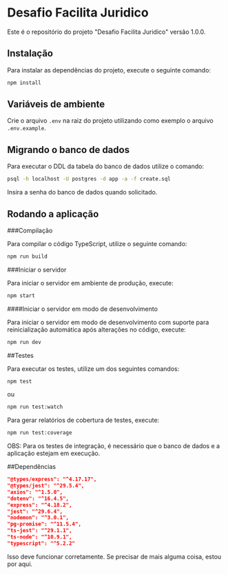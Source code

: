 # Desafio Facilita Juridico

Este é o repositório do projeto "Desafio Facilita Juridico" versão 1.0.0.

## Instalação

Para instalar as dependências do projeto, execute o seguinte comando:

```bash
npm install
```

## Variáveis de ambiente

Crie o arquivo `.env` na raiz do projeto utilizando como exemplo o arquivo `.env.example`.

## Migrando o banco de dados

Para executar o DDL da tabela do banco de dados utilize o comando:

```bash
psql -h localhost -U postgres -d app -a -f create.sql
```

Insira a senha do banco de dados quando solicitado.

## Rodando a aplicação

###Compilação

Para compilar o código TypeScript, utilize o seguinte comando:

```bash
npm run build
```

###Iniciar o servidor

Para iniciar o servidor em ambiente de produção, execute:

```bash
npm start
```

####Iniciar o servidor em modo de desenvolvimento

Para iniciar o servidor em modo de desenvolvimento com suporte para reinicialização automática após alterações no código, execute:

```bash
npm run dev
```

##Testes

Para executar os testes, utilize um dos seguintes comandos:

```bash
npm test
```

ou

```bash
npm run test:watch
```

Para gerar relatórios de cobertura de testes, execute:

```bash
npm run test:coverage
```

OBS: Para os testes de integração, é necessário que o banco de dados e a aplicação estejam em execução.

##Dependências

```json
"@types/express": "^4.17.17",
"@types/jest": "^29.5.4",
"axios": "^1.5.0",
"dotenv": "^16.4.5",
"express": "^4.18.2",
"jest": "^29.6.4",
"nodemon": "^3.0.1",
"pg-promise": "^11.5.4",
"ts-jest": "^29.1.1",
"ts-node": "^10.9.1",
"typescript": "^5.2.2"
```

Isso deve funcionar corretamente. Se precisar de mais alguma coisa, estou por aqui.
